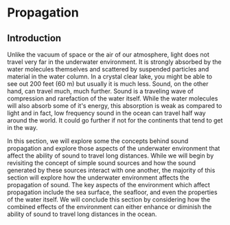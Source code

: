 
# Propagation

## Introduction

Unlike the vacuum of space or the air of our atmosphere, light does not travel very far in the underwater environment. It is strongly absorbed by the water molecules themselves and scattered by suspended particles and material in the water column. In a crystal clear lake, you might be able to see out 200 feet (60 m) but usually it is much less. Sound, on the other hand, can travel much, much further. Sound is a traveling wave of compression and rarefaction of the water itself. While the water molecules will also absorb some of it's energy, this absorption is weak as compared to light and in fact, low frequency sound in the ocean can travel half way around the world. It could go further if not for the continents that tend to get in the way. 

In this section, we will explore some the concepts behind sound propagation and explore those aspects of the underwater environment that affect the ability of sound to travel long distances. While we will begin by revisiting the concept of simple sound sources and how the sound generated by these sources interact with one another, the majority of this section will explore how the underwater environment affects the propagation of sound. The key aspects of the environment which affect propagation include the sea surface, the seafloor, and even the properties of the water itself. We will conclude this section by considering how the combined effects of the environment can either enhance or diminish the ability of sound to travel long distances in the ocean.
